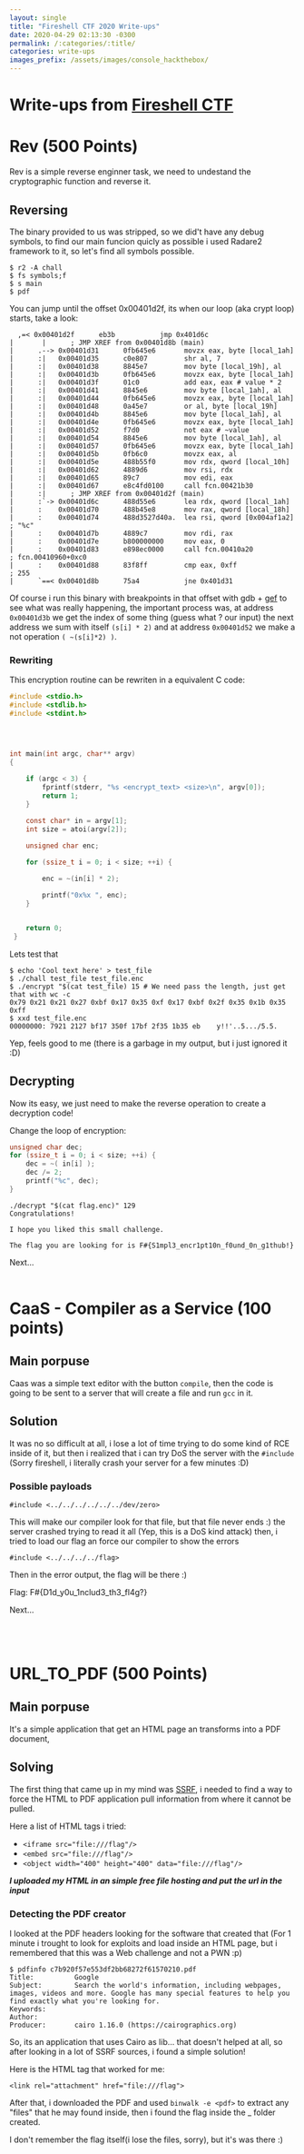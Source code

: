 ```yaml
---
layout: single
title: "Fireshell CTF 2020 Write-ups"
date: 2020-04-29 02:13:30 -0300
permalink: /:categories/:title/
categories: write-ups
images_prefix: /assets/images/console_hackthebox/
---
```


# Write-ups from [Fireshell CTF](https://fireshellsecurity.team/)

# Rev (500 Points)
Rev is a simple reverse enginner task, we need to undestand the cryptographic function and reverse it. 


## Reversing

The binary provided to us was stripped, so we did't have any debug symbols, to find our main funcion quicly as possible i used Radare2 framework to it, so let's find all symbols possible.


```
$ r2 -A chall
$ fs symbols;f 
$ s main
$ pdf
```

You can jump until the offset 0x00401d2f, its when our loop (aka crypt loop) starts, take a look:

```
  ,=< 0x00401d2f      eb3b           jmp 0x401d6c
|       |      ; JMP XREF from 0x00401d8b (main)
|      .--> 0x00401d31      0fb645e6       movzx eax, byte [local_1ah]
|      :|   0x00401d35      c0e807         shr al, 7 
|      :|   0x00401d38      8845e7         mov byte [local_19h], al
|      :|   0x00401d3b      0fb645e6       movzx eax, byte [local_1ah]
|      :|   0x00401d3f      01c0           add eax, eax # value * 2
|      :|   0x00401d41      8845e6         mov byte [local_1ah], al
|      :|   0x00401d44      0fb645e6       movzx eax, byte [local_1ah]
|      :|   0x00401d48      0a45e7         or al, byte [local_19h]
|      :|   0x00401d4b      8845e6         mov byte [local_1ah], al
|      :|   0x00401d4e      0fb645e6       movzx eax, byte [local_1ah]
|      :|   0x00401d52      f7d0           not eax # ~value
|      :|   0x00401d54      8845e6         mov byte [local_1ah], al
|      :|   0x00401d57      0fb645e6       movzx eax, byte [local_1ah]
|      :|   0x00401d5b      0fb6c0         movzx eax, al
|      :|   0x00401d5e      488b55f0       mov rdx, qword [local_10h]
|      :|   0x00401d62      4889d6         mov rsi, rdx
|      :|   0x00401d65      89c7           mov edi, eax
|      :|   0x00401d67      e8c4fd0100     call fcn.00421b30
|      :|      ; JMP XREF from 0x00401d2f (main)
|      :`-> 0x00401d6c      488d55e6       lea rdx, qword [local_1ah]
|      :    0x00401d70      488b45e8       mov rax, qword [local_18h]
|      :    0x00401d74      488d3527d40a.  lea rsi, qword [0x004af1a2] ; "%c"
|      :    0x00401d7b      4889c7         mov rdi, rax
|      :    0x00401d7e      b800000000     mov eax, 0
|      :    0x00401d83      e898ec0000     call fcn.00410a20           ; fcn.00410960+0xc0
|      :    0x00401d88      83f8ff         cmp eax, 0xff               ; 255
|      `==< 0x00401d8b      75a4           jne 0x401d31
```

Of course i run this binary with breakpoints in that offset with gdb + [gef](https://gef.readthedocs.io/en/master/) to see what was really happening, the important process was, at address ```0x00401d3b``` we get the index of some thing (guess what ? our input) the next address we sum with itself ```(s[i] * 2)``` and at address ```0x00401d52``` we make a not operation ```( ~(s[i]*2) )```.


### Rewriting

This encryption routine can be rewriten in a equivalent C code:

```c
#include <stdio.h>
#include <stdlib.h>
#include <stdint.h>




int main(int argc, char** argv)
{
	
	if (argc < 3) {
		fprintf(stderr, "%s <encrypt_text> <size>\n", argv[0]);
		return 1;
	}

	const char* in = argv[1];
	int size = atoi(argv[2]);

	unsigned char enc;

	for (ssize_t i = 0; i < size; ++i) {
	
		enc = ~(in[i] * 2);	

		printf("0x%x ", enc);
	}


	return 0;
 }

```

Lets test that

```shell
$ echo 'Cool text here' > test_file
$ ./chall test_file test_file.enc
$ ./encrypt "$(cat test_file) 15 # We need pass the length, just get that with wc -c
0x79 0x21 0x21 0x27 0xbf 0x17 0x35 0xf 0x17 0xbf 0x2f 0x35 0x1b 0x35 0xff
$ xxd test_file.enc
00000000: 7921 2127 bf17 350f 17bf 2f35 1b35 eb    y!!'..5.../5.5.
```

Yep, feels good to me (there is a garbage in my output, but i just ignored it :D)


## Decrypting

Now its easy, we just need to make the reverse operation to create a decryption code!

Change the loop of encryption:

```c
unsigned char dec;
for (ssize_t i = 0; i < size; ++i) {
	dec = ~( in[i] );
	dec /= 2;
	printf("%c", dec);
}
```

```shell
./decrypt "$(cat flag.enc)" 129
Congratulations!

I hope you liked this small challenge.

The flag you are looking for is F#{S1mpl3_encr1pt10n_f0und_0n_g1thub!}
```

Next...
<br><br>
# CaaS - Compiler as a Service (100 points)


## Main porpuse

Caas was a simple text editor with the button ```compile```, then the code is going to be sent to a server that will create a file and run ```gcc``` in it.


## Solution

It was no so difficult at all, i lose a lot of time trying to do some kind of RCE inside of it, but then i realized that i can try DoS the server with the ```#include``` (Sorry fireshell, i literally crash your server for a few minutes :D)


### Possible payloads

```#include <../../../../../../dev/zero>```

This will make our compiler look for that file, but that file never ends :) the server crashed trying to read it all (Yep, this is a DoS kind attack) then, i tried to load our flag an force our compiler to show the errors


```#include <../../../../flag>```

Then in the error output, the flag will be there :)

Flag: F#{D1d_y0u_1nclud3_th3_fl4g?}

Next...

<br><br>

# URL_TO_PDF (500 Points)


## Main porpuse
It's a simple application that get an HTML page an transforms into a PDF document,

## Solving

The first thing that came up in my mind was [SSRF](https://portswigger.net/web-security/ssrf), i needed to find a way to force the HTML to PDF application pull information from where it cannot be pulled.

Here a list of HTML tags i tried:
* ```<iframe src="file:///flag"/>```
* ```<embed src="file:///flag"/>```
* ```<object width="400" height="400" data="file:///flag"/>```

***I uploaded my HTML in an simple free file hosting and put the url in the input***

### Detecting the PDF creator

I looked at the PDF headers looking for the software that created that (For 1 minute i trought to look for exploits and load inside an HTML page, but i remembered that this was a Web challenge and not a PWN :p)

```
$ pdfinfo c7b920f57e553df2bb68272f61570210.pdf
Title:          Google
Subject:        Search the world's information, including webpages, images, videos and more. Google has many special features to help you find exactly what you're looking for.
Keywords:       
Author:         
Producer:       cairo 1.16.0 (https://cairographics.org)
````

So, its an application that uses Cairo as lib... that doesn't helped at all, so after looking in a lot of SSRF sources, i found a simple solution!

Here is the HTML tag that worked for me:

```<link rel="attachment" href="file:///flag">```

After that, i downloaded the PDF and used ```binwalk -e <pdf>``` to extract any "files" that he may found inside, then i found the flag inside the _<pdf> folder created.

I don't remember the flag itself(i lose the files, sorry), but it's was there :)

